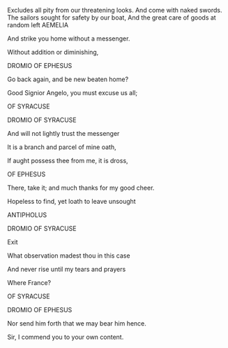 Excludes all pity from our threatening looks.
And come with naked swords.
The sailors sought for safety by our boat,
And the great care of goods at random left
AEMELIA

And strike you home without a messenger.

Without addition or diminishing,

DROMIO OF EPHESUS

Go back again, and be new beaten home?

Good Signior Angelo, you must excuse us all;

OF SYRACUSE

DROMIO OF SYRACUSE

And will not lightly trust the messenger



It is a branch and parcel of mine oath,

If aught possess thee from me, it is dross,

OF EPHESUS

There, take it; and much thanks for my good cheer.

Hopeless to find, yet loath to leave unsought

ANTIPHOLUS

DROMIO OF SYRACUSE

Exit

What observation madest thou in this case

And never rise until my tears and prayers

Where France?

OF SYRACUSE

DROMIO OF EPHESUS

Nor send him forth that we may bear him hence.

Sir, I commend you to your own content.

